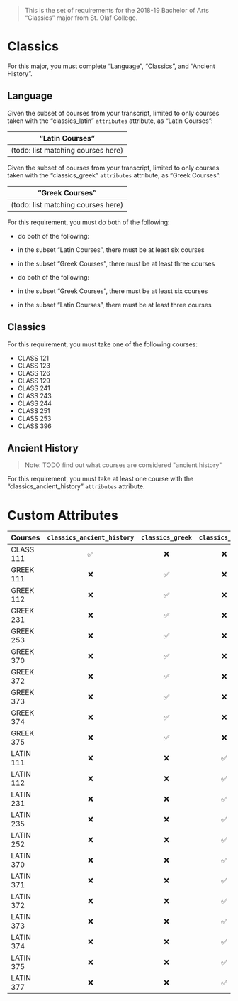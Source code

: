 > This is the set of requirements for the 2018-19 Bachelor of Arts “Classics” major from St. Olaf College.

# Classics
For this major, you must complete “Language”, “Classics”, and “Ancient History”.

## Language
Given the subset of courses from your transcript, limited to only courses taken with the “classics_latin” `attributes` attribute, as “Latin Courses”:

| “Latin Courses” |
| --------------- |
| (todo: list matching courses here) |

Given the subset of courses from your transcript, limited to only courses taken with the “classics_greek” `attributes` attribute, as “Greek Courses”:

| “Greek Courses” |
| --------------- |
| (todo: list matching courses here) |

For this requirement, you must do both of the following:

- do both of the following:

- in the subset “Latin Courses”, there must be at least six courses
- in the subset “Greek Courses”, there must be at least three courses

- do both of the following:

- in the subset “Greek Courses”, there must be at least six courses
- in the subset “Latin Courses”, there must be at least three courses



## Classics
For this requirement, you must take one of the following courses:

- CLASS 121
- CLASS 123
- CLASS 126
- CLASS 129
- CLASS 241
- CLASS 243
- CLASS 244
- CLASS 251
- CLASS 253
- CLASS 396


## Ancient History
> Note: TODO find out what courses are considered "ancient history"

For this requirement, you must take at least one course with the “classics_ancient_history” `attributes` attribute.

# Custom Attributes

Courses | `classics_ancient_history` | `classics_greek` | `classics_latin`
--- | :---: | :---: | :---:
CLASS 111 | ✅ | ❌ | ❌
GREEK 111 | ❌ | ✅ | ❌
GREEK 112 | ❌ | ✅ | ❌
GREEK 231 | ❌ | ✅ | ❌
GREEK 253 | ❌ | ✅ | ❌
GREEK 370 | ❌ | ✅ | ❌
GREEK 372 | ❌ | ✅ | ❌
GREEK 373 | ❌ | ✅ | ❌
GREEK 374 | ❌ | ✅ | ❌
GREEK 375 | ❌ | ✅ | ❌
LATIN 111 | ❌ | ❌ | ✅
LATIN 112 | ❌ | ❌ | ✅
LATIN 231 | ❌ | ❌ | ✅
LATIN 235 | ❌ | ❌ | ✅
LATIN 252 | ❌ | ❌ | ✅
LATIN 370 | ❌ | ❌ | ✅
LATIN 371 | ❌ | ❌ | ✅
LATIN 372 | ❌ | ❌ | ✅
LATIN 373 | ❌ | ❌ | ✅
LATIN 374 | ❌ | ❌ | ✅
LATIN 375 | ❌ | ❌ | ✅
LATIN 377 | ❌ | ❌ | ✅


